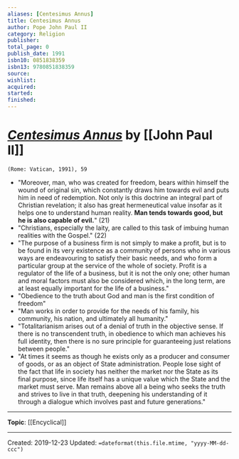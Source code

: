 ```yaml
---
aliases: [Centesimus Annus]
title: Centesimus Annus
author: Pope John Paul II
category: Religion
publisher: 
total_page: 0
publish_date: 1991
isbn10: 0851838359
isbn13: 9780851838359
source: 
wishlist: 
acquired: 
started: 
finished: 
---
```

# [*Centesimus Annus*](http://www.vatican.va/content/john-paul-ii/en/encyclicals/documents/hf_jp-ii_enc_01051991_centesimus-annus.html) by [[John Paul II]]

`(Rome: Vatican, 1991), 59`


- "Moreover, man, who was created for freedom, bears within himself the wound of original sin, which constantly draws him towards evil and puts him in need of redemption. Not only is this doctrine an integral part of Christian revelation; it also has great hermeneutical value insofar as it helps one to understand human reality. **Man tends towards good, but he is also capable of evil.**" (21)
- "Christians, especially the laity, are called to this task of imbuing human realities with the Gospel." (22)
- "The purpose of a business firm is not simply to make a profit, but is to be found in its very existence as a community of persons who in various ways are endeavouring to satisfy their basic needs, and who form a particular group at the service of the whole of society. Profit is a regulator of the life of a business, but it is not the only one; other human and moral factors must also be considered which, in the long term, are at least equally important for the life of a business."
- "Obedience to the truth about God and man is the first condition of freedom"
- "Man works in order to provide for the needs of his family, his community, his nation, and ultimately all humanity."
- "Totalitarianism arises out of a denial of truth in the objective sense. If there is no transcendent truth, in obedience to which man achieves his full identity, then there is no sure principle for guaranteeing just relations between people."
- "At times it seems as though he exists only as a producer and consumer of goods, or as an object of State administration. People lose sight of the fact that life in society has neither the market nor the State as its final purpose, since life itself has a unique value which the State and the market must serve. Man remains above all a being who seeks the truth and strives to live in that truth, deepening his understanding of it through a dialogue which involves past and future generations."

--- 
**Topic**: [[Encyclical]]


---
Created: 2019-12-23
Updated: `=dateformat(this.file.mtime, "yyyy-MM-dd-ccc")`
